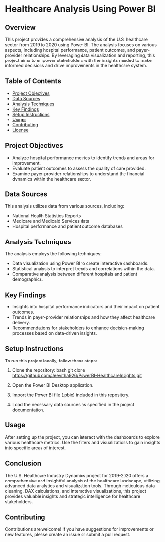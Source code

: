 # Healthcare Analysis Using Power BI

## Overview

This project provides a comprehensive analysis of the U.S. healthcare sector from 2019 to 2020 using Power BI. The analysis focuses on various aspects, including hospital performance, patient outcomes, and payer-provider relationships. By leveraging data visualization and reporting, this project aims to empower stakeholders with the insights needed to make informed decisions and drive improvements in the healthcare system.

## Table of Contents

- [Project Objectives](#project-objectives)
- [Data Sources](#data-sources)
- [Analysis Techniques](#analysis-techniques)
- [Key Findings](#key-findings)
- [Setup Instructions](#setup-instructions)
- [Usage](#usage)
- [Contributing](#contributing)
- [License](#license)

## Project Objectives

- Analyze hospital performance metrics to identify trends and areas for improvement.
- Evaluate patient outcomes to assess the quality of care provided.
- Examine payer-provider relationships to understand the financial dynamics within the healthcare sector.

## Data Sources

This analysis utilizes data from various sources, including:

- National Health Statistics Reports
- Medicare and Medicaid Services data
- Hospital performance and patient outcome databases

## Analysis Techniques

The analysis employs the following techniques:

- Data visualization using Power BI to create interactive dashboards.
- Statistical analysis to interpret trends and correlations within the data.
- Comparative analysis between different hospitals and patient demographics.

## Key Findings

- Insights into hospital performance indicators and their impact on patient outcomes.
- Trends in payer-provider relationships and how they affect healthcare delivery.
- Recommendations for stakeholders to enhance decision-making processes based on data-driven insights.

## Setup Instructions

To run this project locally, follow these steps:

1. Clone the repository:
   bash
   git clone https://github.com/Jeevitha926/PowerBI-HealthcareInsights.git
   

2. Open the Power BI Desktop application.

3. Import the Power BI file (.pbix) included in this repository.

4. Load the necessary data sources as specified in the project documentation.

## Usage

After setting up the project, you can interact with the dashboards to explore various healthcare metrics. Use the filters and visualizations to gain insights into specific areas of interest.

## Conclusion
The U.S. Healthcare Industry Dynamics project for 2019-2020 offers a comprehensive and insightful analysis of the healthcare landscape, utilizing advanced data analytics and visualization tools. Through meticulous data cleaning, DAX calculations, and interactive visualizations, this project provides valuable insights and strategic intelligence for healthcare stakeholders.


## Contributing

Contributions are welcome! If you have suggestions for improvements or new features, please create an issue or submit a pull request.

